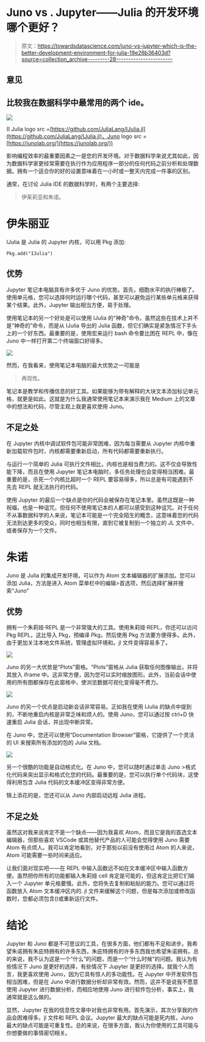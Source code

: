 # Juno vs . Jupyter——Julia 的开发环境哪个更好？

> 原文：<https://towardsdatascience.com/juno-vs-jupyter-which-is-the-better-development-environment-for-julia-19e26b36403d?source=collection_archive---------28----------------------->

## 意见

## 比较我在数据科学中最常用的两个 ide。

![](img/8da64f218ff1d90fbe77e12726e1bea3.png)

(I Julia logo src =[https://github.com/JuliaLang/IJulia.jl](https://github.com/JuliaLang/IJulia.jl)，Juno logo src =[https://junolab.org/](https://junolab.org/))

影响编程效率的最重要因素之一是您的开发环境。对于数据科学来说尤其如此，因为数据科学家更经常需要在执行作为应用程序一部分的任何代码之前分析和处理数据。拥有一个适合你的好的设置意味着在一小时或一整天内完成一件事的区别。

通常，在讨论 Julia IDE 的数据科学时，有两个主要选择:

> 伊茱莉亚和朱诺。

# 伊朱丽亚

IJulia 是 Julia 的 Jupyter 内核，可以用 Pkg 添加:

```
Pkg.add("IJulia")
```

## 优势

Jupyter 笔记本电脑具有许多优于 Juno 的优势。首先，细胞水平的执行棒极了。使用单元格，您可以选择何时运行哪个代码，甚至可以避免运行某些单元格来获得某个结果。此外，Jupyter 输出相当方便，易于处理。

使用笔记本的另一个好处是可以使用 IJulia 的“神奇”命令。虽然这些在技术上并不是“神奇的”命令，而是从 IJulia 导出的 Julia 函数，但它们确实是紧急情况下手头上的一个好东西。最重要的是，使用宏来运行 bash 命令要比困在 REPL 中，像在 Juno 中一样打开第二个终端窗口好得多。

![](img/12ef7145c0fba4fb6be63c7862ee0b21.png)

然而，在我看来，使用笔记本电脑的最大优势之一可能是

> 再现性。

笔记本是教学和传播信息的好工具。如果能够为带有解释的大块文本添加标记单元格，就更是如此。这就是为什么我通常使用笔记本来演示我在 Medium 上的文章中的想法和代码，尽管主观上我更喜欢使用 Juno。

## 不足之处

在 Jupyter 内核中调试软件包可能非常困难，因为每当需要从 Jupyter 内核中重新加载软件包时，内核都需要重新启动，所有代码都需要重新执行。

与运行一个简单的 Julia 可执行文件相比，内核也是相当费力的。这不仅会导致性能下降，而且在使用 Jupyter 笔记本电脑时，多任务处理也会变得相当困难。最重要的是，杀死一个内核比超时一个 REPL 要容易得多，所以总是有可能遇到不先去 REPL 就无法执行的代码。

使用 Jupyter 的最后一个缺点是你的代码会被保存在笔记本里。虽然这既是一种祝福，也是一种诅咒，但任何不使用笔记本的人都可以感受到这种诅咒。对于任何不从事数据科学的人来说，笔记本可能是一个完全陌生的概念，这意味着您的代码无法到达更多的受众，同时也相当有限，直到它被复制到一个独立的 JL 文件中，或者保存为一个文件。

# 朱诺

Juno 是 Julia 的集成开发环境，可以作为 Atom 文本编辑器的扩展添加。您可以添加 Julia，方法是进入 Atom 菜单栏中的编辑>首选项，然后选择扩展并搜索“Juno”

## 优势

拥有一个朱莉娅·REPL 是一个非常强大的工具。使用朱莉娅·REPL，你还可以访问 Pkg REPL，这比导入 Pkg，预编译 Pkg，然后使用 Pkg 方法要方便得多。此外，由于更加关注本地文件系统，管理虚拟环境和。jl 文件变得容易多了。

![](img/3cd34c8093a66d845dff58fa5c20d11e.png)

Juno 的另一大优势是“Plots”窗格。“Plots”窗格从 Julia 获取任何图像输出，并将其放入 iframe 中。这非常方便，因为您可以实时缩放图形。此外，当前会话中使用的所有图都保存在此窗格中，使浏览数据可视化变得毫不费力。

![](img/1a1eb0c6e94aed31feb22280a256c3e0.png)

Juno 的另一个优点是启动新会话非常容易。正如我在使用 IJulia 的缺点中提到的，不断地重启内核是非常乏味和烦人的。使用 Juno，您可以通过按 ctrl+D 快速重启 Julia 会话，并出现中断异常。

在 Juno 中，您还可以使用“Documentation Browser”窗格，它提供了一个灵活的 UI 来搜索所有添加的包的 Julia 文档。

![](img/727fe67e544d5ac8749d533abd613224.png)

另一个很酷的功能是自动格式化。在 Juno 中，您可以随时通过单击 Juno >格式化代码来突出显示和格式化您的代码。最重要的是，您可以执行单个代码块，这使得利用包含 Julia 代码的文本缓冲区变得非常方便。

锦上添花的是，您还可以从 Juno 内部启动远程 Julia 进程。

## 不足之处

虽然这对我来说肯定不是一个缺点——因为我喜欢 Atom，而且它是我的首选文本编辑器，但那些喜欢 VSCode 或其他替代产品的人可能会觉得使用 Juno 需要 Atom 有点烦人。我可以肯定地看到，对于那些以前没有使用过 Atom 的人来说，Atom 可能需要一些时间来适应。

让我们面对现实吧——在 REPL 中输入函数远不如在文本缓冲区中输入函数方便。虽然把你所有的功能都输入朱莉娅 cell 肯定是可能的，但这肯定比把它们输入一个 Jupyter 单元格要慢。此外，您将失去复制和粘贴的能力。您可以通过将函数放入 Atom 文本缓冲区内的. jl 文件来缓解这个问题，但是每次添加或修改函数时，您都必须包含()或重新运行文件。

# 结论

Jupyter 和 Juno 都是不可思议的工具，在很多方面，他们都有不足和进步。我希望朱诺拥有朱庇特拥有的许多东西，朱庇特拥有的许多东西我也希望朱诺拥有。总的来说，我不认为这是一个“什么”的问题，而是一个“什么时候”的问题。我认为有些情况下 Juno 是更好的选择，有些情况下 Jupyter 是更好的选择。就我个人而言，我更喜欢使用 Juno，因为它具有惊人的多功能性。在 Jupyter 中开发软件包相当困难，但是在 Juno 中进行数据分析却非常有效。然而，这并不是说我不愿意使用 Jupyter 进行数据分析，而相应地使用 Juno 进行软件包分析，事实上，我通常就是这么做的。

显然，Jupyter 在我的信息性文章中对我也非常有用。首先演示，其次分享我的作品会困难得多。jl 文件和 REPL 会议。Jupyter 最大的缺点可能是死内核，Juno 最大的缺点可能是可重复性。总的来说，在很多方面，我认为你使用的工具可能与你想要做的事情密切相关。
